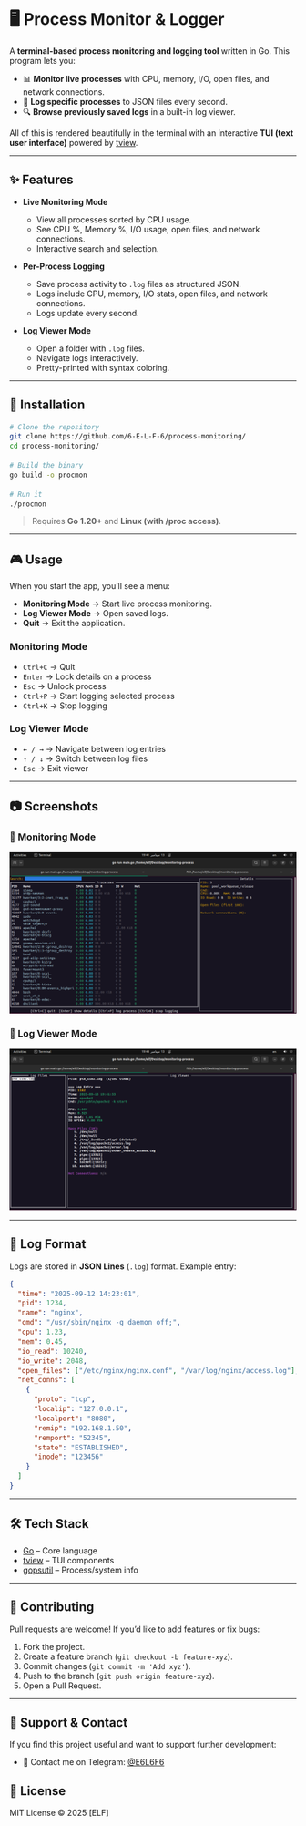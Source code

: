 # 🖥️ Process Monitor & Logger

A **terminal-based process monitoring and logging tool** written in Go. This program lets you:

- 📊 **Monitor live processes** with CPU, memory, I/O, open files, and network connections.
- 📝 **Log specific processes** to JSON files every second.
- 🔍 **Browse previously saved logs** in a built-in log viewer.

All of this is rendered beautifully in the terminal with an interactive **TUI (text user interface)** powered by [tview](https://github.com/rivo/tview).

---

## ✨ Features

- **Live Monitoring Mode**
  - View all processes sorted by CPU usage.
  - See CPU %, Memory %, I/O usage, open files, and network connections.
  - Interactive search and selection.

- **Per-Process Logging**
  - Save process activity to `.log` files as structured JSON.
  - Logs include CPU, memory, I/O stats, open files, and network connections.
  - Logs update every second.

- **Log Viewer Mode**
  - Open a folder with `.log` files.
  - Navigate logs interactively.
  - Pretty-printed with syntax coloring.

---

## 🚀 Installation

```bash
# Clone the repository
git clone https://github.com/6-E-L-F-6/process-monitoring/
cd process-monitoring/

# Build the binary
go build -o procmon

# Run it
./procmon
```

> Requires **Go 1.20+** and **Linux (with /proc access)**.

---

## 🎮 Usage

When you start the app, you’ll see a menu:

- **Monitoring Mode** → Start live process monitoring.
- **Log Viewer Mode** → Open saved logs.
- **Quit** → Exit the application.

### Monitoring Mode

- `Ctrl+C` → Quit
- `Enter` → Lock details on a process
- `Esc` → Unlock process
- `Ctrl+P` → Start logging selected process
- `Ctrl+K` → Stop logging

### Log Viewer Mode

- `← / →` → Navigate between log entries
- `↑ / ↓` → Switch between log files
- `Esc` → Exit viewer

---

## 📷 Screenshots

### 🔹 Monitoring Mode
![Monitoring Screenshot](screen/screenshot-monitoring.png)

### 🔹 Log Viewer Mode
![Log Viewer Screenshot](screen/screenshot-logs.png)

---

## 📂 Log Format

Logs are stored in **JSON Lines** (`.log`) format. Example entry:

```json
{
  "time": "2025-09-12 14:23:01",
  "pid": 1234,
  "name": "nginx",
  "cmd": "/usr/sbin/nginx -g daemon off;",
  "cpu": 1.23,
  "mem": 0.45,
  "io_read": 10240,
  "io_write": 2048,
  "open_files": ["/etc/nginx/nginx.conf", "/var/log/nginx/access.log"],
  "net_conns": [
    {
      "proto": "tcp",
      "localip": "127.0.0.1",
      "localport": "8080",
      "remip": "192.168.1.50",
      "remport": "52345",
      "state": "ESTABLISHED",
      "inode": "123456"
    }
  ]
}
```

---

## 🛠️ Tech Stack

- [Go](https://go.dev/) – Core language
- [tview](https://github.com/rivo/tview) – TUI components
- [gopsutil](https://github.com/shirou/gopsutil) – Process/system info

---

## 🤝 Contributing

Pull requests are welcome! If you’d like to add features or fix bugs:

1. Fork the project.
2. Create a feature branch (`git checkout -b feature-xyz`).
3. Commit changes (`git commit -m 'Add xyz'`).
4. Push to the branch (`git push origin feature-xyz`).
5. Open a Pull Request.

---

## 💖 Support & Contact

If you find this project useful and want to support further development:

- 💬 Contact me on Telegram: [@E6L6F6](https://t.me/E6L6F6)

## 📜 License

MIT License © 2025 [ELF]

